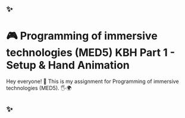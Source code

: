 ## ✨
# 🎮 Programming of immersive technologies (MED5) KBH Part 1 - Setup & Hand Animation

Hey everyone! 👋 This is my assignment for Programming of immersive technologies (MED5). 🖐️🌍

## ✨
